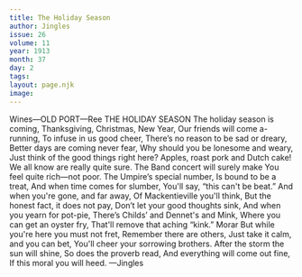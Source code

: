 ```yaml
---
title: The Holiday Season
author: Jingles
issue: 26
volume: 11
year: 1913
month: 37
day: 2
tags:
layout: page.njk
image:
---
```

Wines—OLD PORT—Ree    THE HOLIDAY SEASON    The holiday season is coming, Thanksgiving, Christmas, New Year, Our friends will come a-running, To infuse in us good cheer, There’s no reason to be sad or dreary, Better days are coming never fear, Why should you be lonesome and weary, Just think of the good things right here? Apples, roast pork and Dutch cake! We all know are really quite sure. The Band concert will surely make You feel quite rich—not poor. The Umpire’s special number, Is bound to be a treat, And when time comes for slumber, You'll say, “this can't be beat.” And when you're gone, and far away, Of Mackentieville you'll think, But the honest fact, it does not pay, Don’t let your good thoughts sink, And when you yearn for pot-pie, There’s Childs’ and Dennet's and Mink, Where you can get an oyster fry, That'll remove that aching “kink.” Morar But while you're here you must not fret, Remember there are others, Just take it calm, and you can bet, You'll cheer your sorrowing brothers. After the storm the sun will shine, So does the proverb read, And everything will come out fine, If this moral you will heed. —Jingles 




